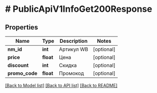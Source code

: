 # # PublicApiV1InfoGet200Response

## Properties

Name | Type | Description | Notes
------------ | ------------- | ------------- | -------------
**nm_id** | **int** | Артикул WB | [optional]
**price** | **float** | Цена | [optional]
**discount** | **int** | Скидка | [optional]
**promo_code** | **float** | Промокод | [optional]

[[Back to Model list]](../../README.md#models) [[Back to API list]](../../README.md#endpoints) [[Back to README]](../../README.md)
